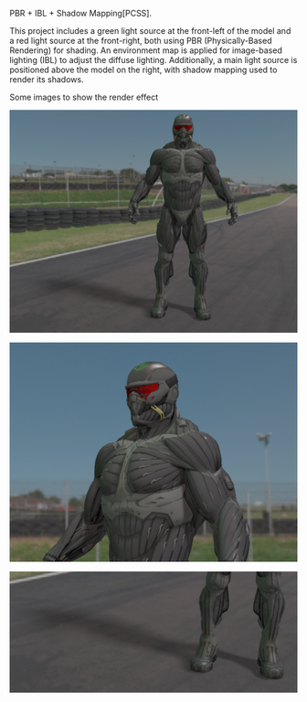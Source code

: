 PBR + IBL + Shadow Mapping[PCSS].

This project includes a green light source at the front-left of the model and a red light source at the front-right, both using PBR (Physically-Based Rendering) for shading. An environment map is applied for image-based lighting (IBL) to adjust the diffuse lighting. Additionally, a main light source is positioned above the model on the right, with shadow mapping used to render its shadows.

Some images to show the render effect

![front](./screenShots/front.png)

![PBR&self-shadowing](./screenShots/PBR&self-shadowing.png)



![PCSS](./screenShots/PCSS.png)
